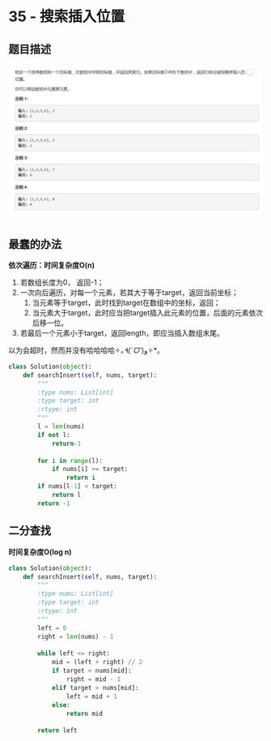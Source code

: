 # 35 - 搜索插入位置

## 题目描述
![problem](images/35.png)


## 最蠢的办法
**依次遍历：时间复杂度O(n)**

1. 若数组长度为0， 返回-1；
2. 一次向后遍历，对每一个元素，若其大于等于target，返回当前坐标；
	1. 当元素等于target，此时找到target在数组中的坐标，返回；
	2. 当元素大于target，此时应当把target插入此元素的位置，后面的元素依次后移一位。
3. 若最后一个元素小于target，返回length，即应当插入数组末尾。

以为会超时，然而并没有哈哈哈哈✧*｡٩(ˊᗜˋ*)و✧\*｡

```python
class Solution(object):
    def searchInsert(self, nums, target):
        """
        :type nums: List[int]
        :type target: int
        :rtype: int
        """
        l = len(nums)
        if not l:
        	return-1

        for i in range(l):
        	if nums[i] >= target:
        		return i
        if nums[l-1] < target:
        	return l
        return -1
```

## 二分查找
**时间复杂度O(log n)**

```python
class Solution(object):
    def searchInsert(self, nums, target):
        """
        :type nums: List[int]
        :type target: int
        :rtype: int
        """
        left = 0
        right = len(nums) - 1

        while left <= right:
        	mid = (left + right) // 2
        	if target < nums[mid]:
        		right = mid - 1
        	elif target > nums[mid]:
        		left = mid + 1
        	else:
        		return mid

        return left
```